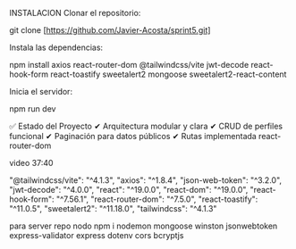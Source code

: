 INSTALACION
Clonar el repositorio:

git clone [https://github.com/Javier-Acosta/sprint5.git]

Instala las dependencias:

npm install axios react-router-dom @tailwindcss/vite jwt-decode react-hook-form react-toastify sweetalert2 mongoose sweetalert2-react-content

Inicia el servidor:

npm run dev

✅ Estado del Proyecto
✔ Arquitectura modular y clara
✔ CRUD de perfiles funcional
✔ Paginación para datos públicos
✔ Rutas implementada react-router-dom
 


 video 37:40




 "@tailwindcss/vite": "^4.1.3",
    "axios": "^1.8.4",
    "json-web-token": "^3.2.0",
    "jwt-decode": "^4.0.0",
    "react": "^19.0.0",
    "react-dom": "^19.0.0",
    "react-hook-form": "^7.56.1",
    "react-router-dom": "^7.5.0",
    "react-toastify": "^11.0.5",
    "sweetalert2": "^11.18.0",
    "tailwindcss": "^4.1.3"




para server repo nodo
    npm i nodemon mongoose winston jsonwebtoken express-validator express dotenv cors bcryptjs
